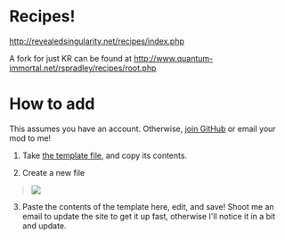Recipes!
=======================

http://revealedsingularity.net/recipes/index.php

A fork for just KR can be found at http://www.quantum-immortal.net/rspradley/recipes/root.php

# How to add

This assumes you have an account. Otherwise, [join GitHub](https://github.com/join) or email your mod to me!

1. Take [the template file](https://github.com/tigerhawkvok/equilibrium-recipes/blob/master/template.php), and copy its contents.

2. Create a new file

  > <img src='https://f.cloud.github.com/assets/165937/2404368/bea0bd1e-aa3a-11e3-8559-9f57ff258490.png'/>

3. Paste the contents of the template here, edit, and save! Shoot me an email to update the site to get it up fast, otherwise I'll notice it in a bit and update.
